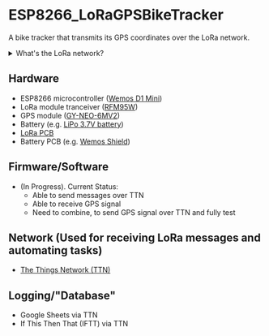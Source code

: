 # ESP8266_LoRaGPSBikeTracker
A bike tracker that transmits its GPS coordinates over the LoRa network.
<details>
<summary>What's the LoRa network?</summary>
The LoRa network is essentially a public, free, long-range wifi network.  It has extremely low bandwidth, and is only able to transmit short messages but at the advantage of being able to do so at long distances (~10km-100km range).
</details>

## Hardware
- ESP8266 microcontroller ([Wemos D1 Mini](https://www.exp-tech.de/en/platforms/internet-of-things-iot/8898/wemos-d1-mini-wifi-board-based-on-esp-8266ex?c=1241))
- LoRa module tranceiver ([RFM95W](https://www.hoperf.com/modules/lora/RFM95.html))
- GPS module ([GY-NEO-6MV2](https://www.electroschematics.com/neo-6m-gps-module/))
- Battery (e.g. [LiPo 3.7V battery](https://www.sunderbattery.com/product/3-7v-lipo-battery/))
- [LoRa PCB](https://github.com/hallard/WeMos-Lora)
- Battery PCB (e.g. [Wemos Shield](https://www.exp-tech.de/en/platforms/wemos/9153/wemos-battery-shield))

## Firmware/Software
- (In Progress). Current Status:
  - Able to send messages over TTN
  - Able to receive GPS signal
  - Need to combine, to send GPS signal over TTN and fully test

## Network (Used for receiving LoRa messages and automating tasks)
- [The Things Network (TTN)](https://www.thethingsnetwork.org/)

## Logging/"Database"
- Google Sheets via TTN
- If This Then That (IFTT) via TTN
